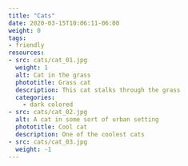 ```yaml
---
title: "Cats"
date: 2020-03-15T10:06:11-06:00
weight: 0
tags:
- friendly
resources:
- src: cats/cat_01.jpg
  weight: 1
  alt: Cat in the grass
  phototitle: Grass cat
  description: This cat stalks through the grass
  categories:
    - dark colored
- src: cats/cat_02.jpg
  alt: A cat in some sort of urban setting
  phototitle: Cool cat
  description: One of the coolest cats
- src: cats/cat_03.jpg
  weight: -1
---
```


